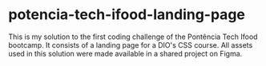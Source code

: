 # potencia-tech-ifood-landing-page
This is my solution to the first coding challenge of the Pontência Tech Ifood bootcamp. It consists of a landing page for a DIO's CSS course. All assets used in this solution were made available in a shared project on Figma.
